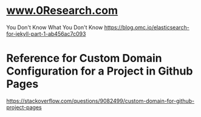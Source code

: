 # www.0Research.com
You Don't Know What You Don't Know
https://blog.omc.io/elasticsearch-for-jekyll-part-1-ab456ac7c093

# Reference for Custom Domain Configuration for a Project in Github Pages
https://stackoverflow.com/questions/9082499/custom-domain-for-github-project-pages
